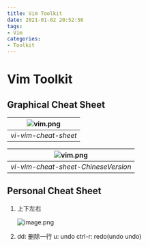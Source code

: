 ```yaml
---
title: Vim Toolkit
date: 2021-01-02 20:52:56
tags: 
- Vim
categories:
- Toolkit
---
```


# Vim Toolkit

## Graphical Cheat Sheet

| ![vim.png](/images/vi-vim-cheat-sheet.png) |
|:--:|
| *vi-vim-cheat-sheet* |

| ![vim.png](/images/20120104_vim_cn.jpg) |
|:--:|
| *vi-vim-cheat-sheet-ChineseVersion* |

## Personal Cheat Sheet

1. 上下左右

    ![image.png](/images/direction.png)

2. dd: 删除一行
    u: undo
    ctrl-r: redo(undo undo)